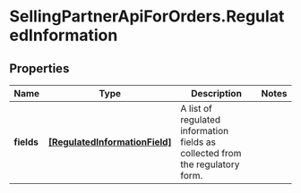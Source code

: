 # SellingPartnerApiForOrders.RegulatedInformation

## Properties

Name | Type | Description | Notes
------------ | ------------- | ------------- | -------------
**fields** | [**[RegulatedInformationField]**](RegulatedInformationField.md) | A list of regulated information fields as collected from the regulatory form. | 


